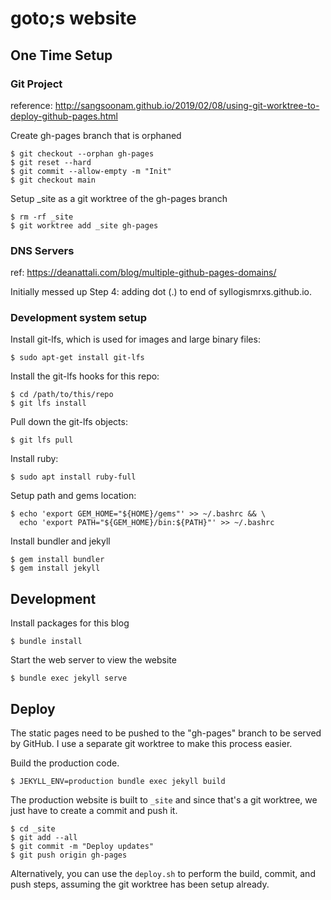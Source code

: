 # goto;s website

## One Time Setup

### Git Project

reference: http://sangsoonam.github.io/2019/02/08/using-git-worktree-to-deploy-github-pages.html

Create gh-pages branch that is orphaned

    $ git checkout --orphan gh-pages
    $ git reset --hard
    $ git commit --allow-empty -m "Init"
    $ git checkout main

Setup _site as a git worktree of the gh-pages branch

    $ rm -rf _site
    $ git worktree add _site gh-pages

### DNS Servers

ref: https://deanattali.com/blog/multiple-github-pages-domains/

Initially messed up Step 4: adding dot (.) to end of syllogismrxs.github.io.

### Development system setup

Install git-lfs, which is used for images and large binary files:

    $ sudo apt-get install git-lfs

Install the git-lfs hooks for this repo:

    $ cd /path/to/this/repo
    $ git lfs install

Pull down the git-lfs objects:

    $ git lfs pull

Install ruby:

    $ sudo apt install ruby-full

Setup path and gems location:

    $ echo 'export GEM_HOME="${HOME}/gems"' >> ~/.bashrc && \
      echo 'export PATH="${GEM_HOME}/bin:${PATH}"' >> ~/.bashrc

Install bundler and jekyll

    $ gem install bundler
    $ gem install jekyll


## Development

Install packages for this blog

    $ bundle install

Start the web server to view the website

    $ bundle exec jekyll serve

## Deploy

The static pages need to be pushed to the "gh-pages" branch to be served by
GitHub. I use a separate git worktree to make this process easier.

Build the production code.

    $ JEKYLL_ENV=production bundle exec jekyll build

The production website is built to `_site` and since that's a git worktree, we
just have to create a commit and push it.

    $ cd _site
    $ git add --all
    $ git commit -m "Deploy updates"
    $ git push origin gh-pages

Alternatively, you can use the `deploy.sh` to perform the build, commit, and
push steps, assuming the git worktree has been setup already.
